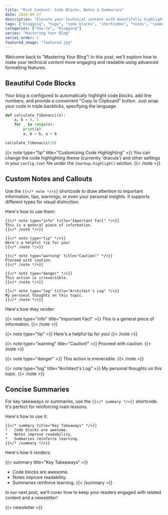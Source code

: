 ```yaml
---
title: "Rich Content: Code Blocks, Notes & Summaries"
date: 2025-09-27
description: "Elevate your technical content with beautifully highlighted code, custom notes, and concise summaries."
tags: ["blogging", "hugo", "code blocks", "shortcodes", "notes", "summaries"]
categories: ["how-to", "blogging"]
series: "Mastering Your Blog"
series_order: 2
featured_image: "featured.jpg"
---
```


Welcome back to "Mastering Your Blog"! In this post, we'll explore how to make your technical content more engaging and readable using advanced formatting features.

## Beautiful Code Blocks

Your blog is configured to automatically highlight code blocks, add line numbers, and provide a convenient "Copy to Clipboard" button. Just wrap your code in triple backticks, specifying the language.

```python
def calculate_fibonacci(n):
    a, b = 0, 1
    for _ in range(n):
        print(a)
        a, b = b, a + b

calculate_fibonacci(10)
```

{{< note type="tip" title="Customizing Code Highlighting" >}}
You can change the code highlighting theme (currently 'dracula') and other settings in your `config.toml` file under the `[markup.highlight]` section.
{{< /note >}}

## Custom Notes and Callouts

Use the `{{</* note */>}}` shortcode to draw attention to important information, tips, warnings, or even your personal insights. It supports different types for visual distinction.

Here's how to use them:

```
{{</* note type="info" title="Important Fact" */>}}
This is a general piece of information.
{{</* /note */>}}
```

```
{{</* note type="tip" */>}}
Here's a helpful tip for you!
{{</* /note */>}}
```

```
{{</* note type="warning" title="Caution!" */>}}
Proceed with caution.
{{</* /note */>}}
```

```
{{</* note type="danger" */>}}
This action is irreversible.
{{</* /note */>}}
```

```
{{</* note type="log" title="Architect's Log" */>}}
My personal thoughts on this topic.
{{</* /note */>}}
```

Here's how they render:

{{< note type="info" title="Important Fact" >}}
This is a general piece of information.
{{< /note >}}

{{< note type="tip" >}}
Here's a helpful tip for you!
{{< /note >}}

{{< note type="warning" title="Caution!" >}}
Proceed with caution.
{{< /note >}}

{{< note type="danger" >}}
This action is irreversible.
{{< /note >}}

{{< note type="log" title="Architect's Log" >}}
My personal thoughts on this topic.
{{< /note >}}

## Concise Summaries

For key takeaways or summaries, use the `{{</* summary */>}}` shortcode. It's perfect for reinforcing main lessons.

Here's how to use it:

```
{{</* summary title="Key Takeaways" */>}}
*   Code blocks are awesome.
*   Notes improve readability.
*   Summaries reinforce learning.
{{</* /summary */>}}
```

Here's how it renders:

{{< summary title="Key Takeaways" >}}

* Code blocks are awesome.
* Notes improve readability.
* Summaries reinforce learning.
{{< /summary >}}

In our next post, we'll cover how to keep your readers engaged with related content and a newsletter!

{{< newsletter >}}

